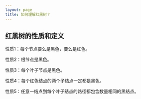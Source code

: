 ```yaml
---
layout: page
title: 如何理解红黑树？
---
```


## 红黑树的性质和定义
性质1：每个节点要么是黑色，要么是红色。

性质2：根节点是黑色。

性质3：每个叶子节点是黑色。

性质4：每个红色结点的两个子结点一定都是黑色。

性质5：任意一结点到每个叶子结点的路径都包含数量相同的黑结点。